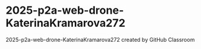 # 2025-p2a-web-drone-KaterinaKramarova272
2025-p2a-web-drone-KaterinaKramarova272 created by GitHub Classroom
